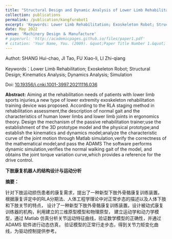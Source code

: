 ```yaml
---
title: "Structural Design and Dynamic Analysis of Lower Limb Rehabilitation Robot"
collection: publications
permalink: /publication/kangfurobot1
excerpt: 'Keywords: Lower Limb Rehabilitation; Exoskeleton Robot; Structural Design; Kinematics Analysis; Dynamics Analysis; Simulation'
date: May 2022
venue: 'Machinery Design ＆ Manufacture'
# paperurl: 'http://academicpages.github.io/files/paper1.pdf'
# citation: 'Your Name, You. (2009). &quot;Paper Title Number 1.&quot; <i>Journal 1</i>. 1(1).'
---
```

Authot: SHANG Hui-chao, JI Tao, FU Xiao-li, LI Zhi-qiang

Keywords：Lower Limb Rehabilitation; Exoskeleton Robot; Structural Design; Kinematics Analysis; Dynamics Analysis; Simulation

Doi: [10.19356/j.cnki.1001-3997.20211116.036](https://doi.org/10.19356/j.cnki.1001-3997.20211116.036)

**Abstract:**
Aiming at the rehabilitation needs of patients with lower limb sports injuries,a new type of 
lower extremity exoskeleton rehabilitation training device was proposed. According to the RLA 
staging method in rehabilitation assessment,the description of normal gait and the characteristics
of human lower limbs and lower limb joints in ergonomics theory. Design the mechanism of the
passive rehabilitation trainer;use the establishment of the 3D prototype model and the physical
prototype;and establish the kinematics and dynamics model;analyze the characteristic curve of the 
joint motion through Matlab simulation,verify the correctness of the mathematical model;and pass 
the ADAMS The software performs dynamic simulation,verifies the normal walking gait of the model,
and obtains the joint torque variation curve,which provides a reference for the drive control.


**下肢康复机器人的结构设计与运动分析**

**摘要：** 

针对下肢运动损伤患者的康复需求，提出了一种新型下肢外骨骼康复训练装置。
根据康复评定中的RLA分期法、人体工程学理论中对正常步态的描述以及人体下肢和下肢关节的特点，
设计了一种新型下肢外骨骼康复训练装置。设计被动式康复训练器的机构，利用建立的三维原型模型和物理原型，
建立运动学和动力学模型，通过 Matlab 仿真分析关节运动特征曲线，验证数学模型的正确性，并通过 ADAMS 软件进行动态仿真，
验证模型的正常行走步态，得到关节力矩变化曲线，为驱动控制提供参考。
